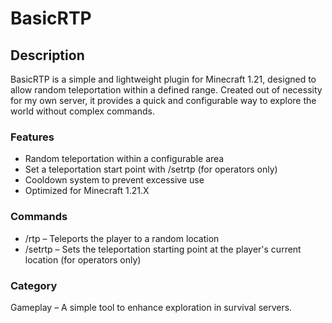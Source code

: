 # BasicRTP
## Description
BasicRTP is a simple and lightweight plugin for Minecraft 1.21, designed to allow random teleportation within a defined range. Created out of necessity for my own server, it provides a quick and configurable way to explore the world without complex commands.
### Features
- Random teleportation within a configurable area
- Set a teleportation start point with /setrtp (for operators only)
- Cooldown system to prevent excessive use
- Optimized for Minecraft 1.21.X
### Commands
- /rtp – Teleports the player to a random location
- /setrtp – Sets the teleportation starting point at the player's current location (for operators only)
### Category
Gameplay – A simple tool to enhance exploration in survival servers.
